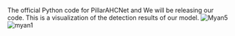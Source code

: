 The official Python code for PillarAHCNet and We will be releasing our code. This is a visualization of the detection results of our model.
![Myan5](https://github.com/CCZU-Myan/PillarAHCNet/assets/107938993/e3533fcf-2835-4e81-a53c-dcca52a090be)
![myan1](https://github.com/CCZU-Myan/PillarAHCNet/assets/107938993/006e6c7d-fcaf-467d-98a8-401d975a4629)
